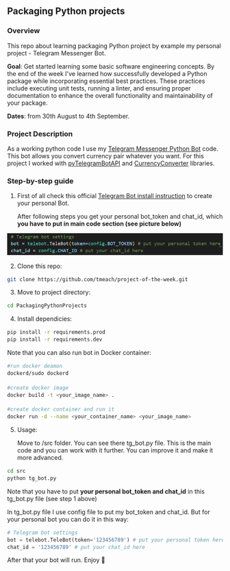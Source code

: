 ## Packaging Python projects

### Overview
This repo about learning packaging Python project by example my personal project - Telegram Messenger Bot.

**Goal**: Get started learning some basic software engineering concepts. By the end of the week I've learned how successfully developed a Python package while incorporating essential best practices. These practices include executing unit tests, running a linter, and ensuring proper documentation to enhance the overall functionality and maintainability of your package.

**Dates**: from 30th August to 4th September.

### Project Description
As a working python code I use my [Telegram Messenger Python Bot](https://core.telegram.org/bots/api) code. This bot allows you convert currency pair whatever you want. For this project I worked with [pyTelegramBotAPI](https://pypi.org/project/pyTelegramBotAPI/) and [CurrencyConverter](https://pypi.org/project/CurrencyConverter/) libraries.

### Step-by-step guide
1. First of all check this official [Telegram Bot install instruction](https://core.telegram.org/bots) to create your personal Bot. 

    After following steps you get your personal bot_token and chat_id, which **you have to put in main code section (see picture below)**

![Alt text](code_scrin.jpg)


2. Clone this repo:
```bash
git clone https://github.com/tmeach/project-of-the-week.git
```

3. Move to project directory:
```bash
cd PackagingPythonProjects
```
4. Install dependicies:
```bash
pip install -r requirements.prod
pip install -r requirements.dev
```
Note that you can also run bot in Docker container: 
```bash
#run docker deamon 
dockerd/sudo dockerd

#create docker image
docker build -t <your_image_name> .

#create docker container and run it 
docker run -d --name <your_container_name> <your_image_name>
```
5. Usage:
   
   Move to /src folder. You can see there tg_bot.py file. This is the main code and you can work with it further. You can improve it and make it more advanced. 
```bash
cd src 
python tg_bot.py
```
Note that you have to put **your personal bot_token and chat_id** in this tg_bot.py file (see step 1 above)

In tg_bot.py file I use config file to put my bot_token and chat_id. But for your personal bot you can do it in this way:
```python 
# Telegram bot settings
bot = telebot.TeleBot(token='123456789') # put your personal token here 
chat_id = '123456789' # put your chat_id here

```
After that your bot will run. Enjoy 🙏